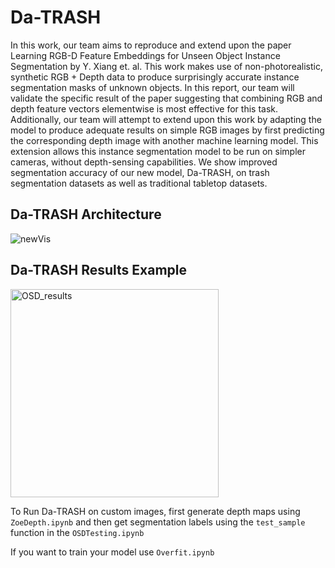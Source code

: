 # Da-TRASH

In this work, our team aims to reproduce and extend upon the paper Learning RGB-D Feature Embeddings for Unseen Object Instance Segmentation by Y. Xiang et. al. This work makes use of non-photorealistic, synthetic RGB + Depth data to produce surprisingly accurate instance segmentation masks of unknown objects. In this report, our team will validate the specific result of the paper suggesting that combining RGB and depth feature vectors elementwise is most effective for this task. Additionally, our team will attempt to extend upon this work by adapting the model to produce adequate results on simple RGB images by first predicting the corresponding depth image with another machine learning model. This extension allows this instance segmentation model to be run on simpler cameras, without depth-sensing capabilities. We show improved segmentation accuracy of our new model, Da-TRASH, on trash segmentation datasets as well as traditional tabletop datasets.

## Da-TRASH Architecture
![newVis](https://user-images.githubusercontent.com/29879582/233763531-27b18af0-4001-4a55-823a-820b55a046ee.png)

## Da-TRASH Results Example <br>
<img width="333" alt="OSD_results" src="https://user-images.githubusercontent.com/29879582/233763529-394bc13c-1d6d-41c0-9b65-3e5a3866b00c.png">

To Run Da-TRASH on custom images, first generate depth maps using `ZoeDepth.ipynb` and then get segmentation labels using the `test_sample` function in the `OSDTesting.ipynb`

If you want to train your model use `Overfit.ipynb`
